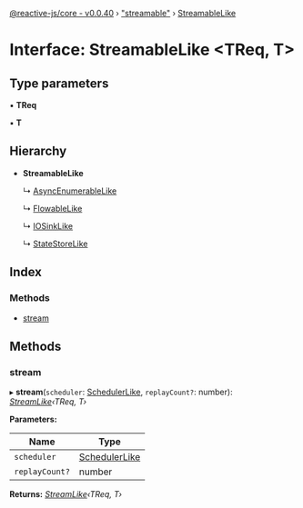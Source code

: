 [@reactive-js/core - v0.0.40](../README.md) › ["streamable"](../modules/_streamable_.md) › [StreamableLike](_streamable_.streamablelike.md)

# Interface: StreamableLike <**TReq, T**>

## Type parameters

▪ **TReq**

▪ **T**

## Hierarchy

* **StreamableLike**

  ↳ [AsyncEnumerableLike](_asyncenumerable_.asyncenumerablelike.md)

  ↳ [FlowableLike](_flowable_.flowablelike.md)

  ↳ [IOSinkLike](_io_.iosinklike.md)

  ↳ [StateStoreLike](_statestore_.statestorelike.md)

## Index

### Methods

* [stream](_streamable_.streamablelike.md#stream)

## Methods

###  stream

▸ **stream**(`scheduler`: [SchedulerLike](_scheduler_.schedulerlike.md), `replayCount?`: number): *[StreamLike](_observable_.streamlike.md)‹TReq, T›*

**Parameters:**

Name | Type |
------ | ------ |
`scheduler` | [SchedulerLike](_scheduler_.schedulerlike.md) |
`replayCount?` | number |

**Returns:** *[StreamLike](_observable_.streamlike.md)‹TReq, T›*
